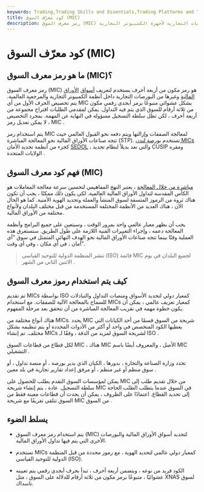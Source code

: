 ```yaml
---
keywords: Trading,Trading Skills and Essentials,Trading Platforms and Tools,Trading Skills,Platforms and Tools
title: كود معرّف السوق (MIC)
description: رمز معرف السوق (MIC) هو مؤشر دولي يحدد أسواق الأوراق المالية والبورصات التجارية لأجهزة الكمبيوتر التجارية.
---
```


# كود معرّف السوق (MIC)
## ما هو رمز معرف السوق (MIC)؟

رمز معرف السوق (MIC) هو رمز مكون من أربعة أحرف يستخدم لتعريف [أسواق](/stockmarket) [الأوراق المالية](/stockmarket) وغيرها من البورصات التجارية داخل أنظمة الكمبيوتر التجارية والمرجعية العالمية. يتم تخصيص الحرف الأول من أي MIC بشكل عشوائي متبوعًا برمز أبجدي رقمي مكون من ثلاثة أرقام للسوق الذي يتم فيه التداول. يمكن لمقدمي الطلبات اقتراح مجموعة من أربعة أحرف ، لكن تظل سلطة التسجيل مسؤولة في النهاية عن المهمة. بمجرد التخصيص ، لا يمكن تعديل رمز MIC .

يتم استخدام رمز MIC لمعالجة الصفقات وإزالتها ويتم دفعه نحو القبول العالمي حيث تتجه صناعات الأوراق المالية نحو المعالجة المباشرة (STP). تستخدم [بورصة لندن MICs](/lse) كجزء من أنظمة تحديد الأمان [SEDOL](/sedol) ، والتي تعد بديلاً لنظام تحديد CUSIP ومقره الولايات المتحدة .

## فهم كود معرف السوق (MIC)

[مباشرة من خلال المعالجة](/straightthroughprocessing) ، يعتبر النهج المفاهيمي لتحسين سرعة معالجة المعاملات هو الكأس المقدسة لتداول الأوراق المالية العالمية. لكي يكون ذلك ممكنًا ، يجب أن تكون هناك ثروة من الرموز المتسقة لسوق المنشأ والعملة وتحديد الهوية الأمنية. كما هو الحال الآن ، هناك العديد من الأنظمة المختلفة المستخدمة من قبل مختلف البلدان ولأنواع مختلفة من الأوراق المالية.

يجب أن يظهر معيار عالمي واحد بمرور الوقت ، وسيتعين على جميع البرامج وأنظمة المعالجة دعمه ، وإجراء التغييرات الفنية اللازمة على طول الطريق. ستستغرق هذه العملية وقتًا بينما تتجه صناعات الأوراق المالية نحو الهدف النهائي المتمثل في سوق "أي أمان ، في أي مكان ، وفي أي وقت".

> تنشر المنظمة الدولية للتوحيد القياسي (ISO) قائمة MIC لجميع البلدان في يوم الاثنين الثاني من الشهر .

>

## كيف يتم استخدام رموز معرف السوق

تم تقديم MICs بواسطة ISO كمعيار دولي لتحديد الأسواق ومنصات التداول والتبادلات للسماح بالمعالجة الآلية للصفقات. مع استخدام MICs كمعيار تعريف عالمي ، يمكن أن يكون خطوة مهمة في تقريب المعالجة المباشرة من أن تتحقق بعد مرحلة المفهوم.

هناك أنواع مختلفة من MICs. يحدد MIC شريحة من السوق قسمًا من أحد الكيانات التي يغطيها الكود المتخصص في واحد أو أكثر من الأدوات المحددة أو يتم تنظيمه بشكل مختلف. تم إنشاء MICs لشريحة السوق لمزيد من الدقة ، وفقًا لـ ISO .

لكل قطاع من قطاعات السوق MIC ، هناك MIC الأصل ، والمعروف أيضًا باسم MIC التشغيلي .

تحدد وزارة الصناعة والتجارة ، بدورها ، الكيان الذي يدير بورصة ، أو منصة تداول ، أو سوق منظم أو غير منظم ، أو مرفق إعداد تقارير تجارية في بلد معين .

يمكن لمؤسسات السوق التقدم بطلب للحصول على MIC من خلال تقديم طلب إلى سلطة التسجيل. عادة ، يتم إنشاء شريحة MIC في السوق عندما يتطلب الطلب الحاجة إلى تحديد القطاع. اعتمادًا على الظروف ، يمكن أن يحدث أن قطاعات معينة فقط من السوق تتلقى تعريفًا مع شريحة MIC من السوق .

## يسلط الضوء

- يتم استخدام رمز معرف السوق (MIC) لتحديد أسواق الأوراق المالية والبورصات الأخرى التي يتم فيها تداول الأوراق المالية.

- تستخدم MICs كمعيار دولي عالمي لتحديد الهوية ، مع رموز محددة من قبل المنظمة الدولية للتوحيد القياسي (ISO).

- الكود فريد من نوعه ، ويتضمن أربعة أحرف ، تبدأ بحرف أبجدي رقمي يتم تعيينه عشوائيًا ، متبوعًا برمز مكون من ثلاثة أرقام للدلالة على السوق ، مثل XNAS لسوق ناسداك.

